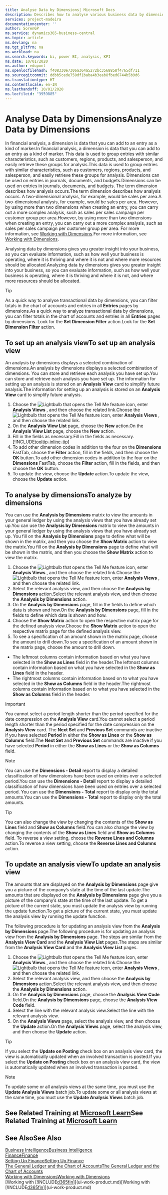 ```yaml
---
title: Analyse Data by Dimensions| Microsoft Docs
description: Describes how to analyse various business data by dimensions.
services: project-madeira
documentationcenter: ''
author: SorenGP
ms.service: dynamics365-business-central
ms.topic: article
ms.devlang: na
ms.tgt_pltfrm: na
ms.workload: na
ms.search.keywords: bi, power BI, analysis, KPI
ms.date: 10/01/2020
ms.author: edupont
ms.openlocfilehash: f408330e7306a364a5272bc3568858f4765df711
ms.sourcegitcommit: ddbb5cede750df1baba4b3eab8fbed6744b5b9d6
ms.translationtype: HT
ms.contentlocale: en-IN
ms.lasthandoff: 10/01/2020
ms.locfileid: "3959885"
---
```

#  <a name="analyze-data-by-dimensions"></a><span data-ttu-id="bcbe0-103">Analyse Data by Dimensions</span><span class="sxs-lookup"><span data-stu-id="bcbe0-103">Analyze Data by Dimensions</span></span>
<span data-ttu-id="bcbe0-104">In financial analysis, a dimension is data that you can add to an entry as a kind of marker.</span><span class="sxs-lookup"><span data-stu-id="bcbe0-104">In financial analysis, a dimension is data that you can add to an entry as a kind of marker.</span></span> <span data-ttu-id="bcbe0-105">This data is used to group entries with similar characteristics, such as customers, regions, products, and salesperson, and easily retrieve these groups for analysis.</span><span class="sxs-lookup"><span data-stu-id="bcbe0-105">This data is used to group entries with similar characteristics, such as customers, regions, products, and salesperson, and easily retrieve these groups for analysis.</span></span> <span data-ttu-id="bcbe0-106">Dimensions can be used on entries in journals, documents, and budgets.</span><span class="sxs-lookup"><span data-stu-id="bcbe0-106">Dimensions can be used on entries in journals, documents, and budgets.</span></span> <span data-ttu-id="bcbe0-107">The term dimension describes how analysis occurs.</span><span class="sxs-lookup"><span data-stu-id="bcbe0-107">The term dimension describes how analysis occurs.</span></span> <span data-ttu-id="bcbe0-108">A two-dimensional analysis, for example, would be sales per area.</span><span class="sxs-lookup"><span data-stu-id="bcbe0-108">A two-dimensional analysis, for example, would be sales per area.</span></span> <span data-ttu-id="bcbe0-109">However, by using more than two dimensions when creating an entry, you can carry out a more complex analysis, such as sales per sales campaign per customer group per area.</span><span class="sxs-lookup"><span data-stu-id="bcbe0-109">However, by using more than two dimensions when creating an entry, you can carry out a more complex analysis, such as sales per sales campaign per customer group per area.</span></span> <span data-ttu-id="bcbe0-110">For more information, see [Working with Dimensions](finance-dimensions.md).</span><span class="sxs-lookup"><span data-stu-id="bcbe0-110">For more information, see [Working with Dimensions](finance-dimensions.md).</span></span>

<span data-ttu-id="bcbe0-111">Analysing data by dimensions gives you greater insight into your business, so you can evaluate information, such as how well your business is operating, where it is thriving and where it is not and where more resources should be allocated.</span><span class="sxs-lookup"><span data-stu-id="bcbe0-111">Analyzing data by dimensions gives you greater insight into your business, so you can evaluate information, such as how well your business is operating, where it is thriving and where it is not, and where more resources should be allocated.</span></span>

> [!TIP]
> <span data-ttu-id="bcbe0-112">As a quick way to analyse transactional data by dimensions, you can filter totals in the chart of accounts and entries in all **Entries** pages by dimensions.</span><span class="sxs-lookup"><span data-stu-id="bcbe0-112">As a quick way to analyze transactional data by dimensions, you can filter totals in the chart of accounts and entries in all **Entries** pages by dimensions.</span></span> <span data-ttu-id="bcbe0-113">Look for the **Set Dimension Filter** action.</span><span class="sxs-lookup"><span data-stu-id="bcbe0-113">Look for the **Set Dimension Filter** action.</span></span>

## <a name="to-set-up-an-analysis-view"></a><span data-ttu-id="bcbe0-114">To set up an analysis view</span><span class="sxs-lookup"><span data-stu-id="bcbe0-114">To set up an analysis view</span></span>  
<span data-ttu-id="bcbe0-115">An analysis by dimensions displays a selected combination of dimensions.</span><span class="sxs-lookup"><span data-stu-id="bcbe0-115">An analysis by dimensions displays a selected combination of dimensions.</span></span> <span data-ttu-id="bcbe0-116">You can store and retrieve each analysis you have set up.</span><span class="sxs-lookup"><span data-stu-id="bcbe0-116">You can store and retrieve each analysis you have set up.</span></span> <span data-ttu-id="bcbe0-117">The information for setting up an analysis is stored on an **Analysis View** card to simplify future analysis.</span><span class="sxs-lookup"><span data-stu-id="bcbe0-117">The information for setting up an analysis is stored on an **Analysis View** card to simplify future analysis.</span></span>  

1. <span data-ttu-id="bcbe0-118">Choose the ![Lightbulb that opens the Tell Me feature](media/ui-search/search_small.png "Tell me what you want to do") icon, enter **Analysis Views** , and then choose the related link.</span><span class="sxs-lookup"><span data-stu-id="bcbe0-118">Choose the ![Lightbulb that opens the Tell Me feature](media/ui-search/search_small.png "Tell me what you want to do") icon, enter **Analysis Views** , and then choose the related link.</span></span>  
2. <span data-ttu-id="bcbe0-119">On the **Analysis View List** page, choose the **New** action.</span><span class="sxs-lookup"><span data-stu-id="bcbe0-119">On the **Analysis View List** page, choose the **New** action.</span></span>
3. <span data-ttu-id="bcbe0-120">Fill in the fields as necessary.</span><span class="sxs-lookup"><span data-stu-id="bcbe0-120">Fill in the fields as necessary.</span></span> [!INCLUDE[tooltip-inline-tip](includes/tooltip-inline-tip_md.md)]
4. <span data-ttu-id="bcbe0-121">To add other dimension codes in addition to the four on the **Dimensions** FastTab, choose the **Filter** action, fill in the fields, and then choose the **OK** button.</span><span class="sxs-lookup"><span data-stu-id="bcbe0-121">To add other dimension codes in addition to the four on the **Dimensions** FastTab, choose the **Filter** action, fill in the fields, and then choose the **OK** button.</span></span>  
5. <span data-ttu-id="bcbe0-122">To update the view, choose the **Update** action.</span><span class="sxs-lookup"><span data-stu-id="bcbe0-122">To update the view, choose the **Update** action.</span></span>

## <a name="to-analyze-by-dimensions"></a><span data-ttu-id="bcbe0-123">To analyse by dimensions</span><span class="sxs-lookup"><span data-stu-id="bcbe0-123">To analyze by dimensions</span></span>
<span data-ttu-id="bcbe0-124">You can use the **Analysis by Dimensions** matrix to view the amounts in your general ledger by using the analysis views that you have already set up.</span><span class="sxs-lookup"><span data-stu-id="bcbe0-124">You can use the **Analysis by Dimensions** matrix to view the amounts in your general ledger by using the analysis views that you have already set up.</span></span> <span data-ttu-id="bcbe0-125">You fill on the **Analysis by Dimensions** page to define what will be shown in the matrix, and then you choose the **Show Matrix** action to view the matrix.</span><span class="sxs-lookup"><span data-stu-id="bcbe0-125">You fill on the **Analysis by Dimensions** page to define what will be shown in the matrix, and then you choose the **Show Matrix** action to view the matrix.</span></span>  

1. <span data-ttu-id="bcbe0-126">Choose the ![Lightbulb that opens the Tell Me feature](media/ui-search/search_small.png "Tell me what you want to do") icon, enter **Analysis Views** , and then choose the related link.</span><span class="sxs-lookup"><span data-stu-id="bcbe0-126">Choose the ![Lightbulb that opens the Tell Me feature](media/ui-search/search_small.png "Tell me what you want to do") icon, enter **Analysis Views** , and then choose the related link.</span></span>  
2. <span data-ttu-id="bcbe0-127">Select the relevant analysis view,  and then choose the **Analysis by Dimensions** action.</span><span class="sxs-lookup"><span data-stu-id="bcbe0-127">Select the relevant analysis view,  and then choose the **Analysis by Dimensions** action.</span></span>
3. <span data-ttu-id="bcbe0-128">On the **Analysis by Dimensions** page, fill in the fields to define which data is shown and how.</span><span class="sxs-lookup"><span data-stu-id="bcbe0-128">On the **Analysis by Dimensions** page, fill in the fields to define which data is shown and how.</span></span>
4. <span data-ttu-id="bcbe0-129">Choose the **Show Matrix** action to open the respective matrix page for the defined analysis view.</span><span class="sxs-lookup"><span data-stu-id="bcbe0-129">Choose the **Show Matrix** action to open the respective matrix page for the defined analysis view.</span></span>
5. <span data-ttu-id="bcbe0-130">To see a specification of an amount shown in the matrix page, choose the amount to drill down.</span><span class="sxs-lookup"><span data-stu-id="bcbe0-130">To see a specification of an amount shown in the matrix page, choose the amount to drill down.</span></span>  

- <span data-ttu-id="bcbe0-131">The leftmost columns contain information based on what you have selected in the **Show as Lines** field in the header.</span><span class="sxs-lookup"><span data-stu-id="bcbe0-131">The leftmost columns contain information based on what you have selected in the **Show as Lines** field in the header.</span></span>  
- <span data-ttu-id="bcbe0-132">The rightmost columns contain information based on to what you have selected in the **Show as Columns** field in the header.</span><span class="sxs-lookup"><span data-stu-id="bcbe0-132">The rightmost columns contain information based on to what you have selected in the **Show as Columns** field in the header.</span></span>

> [!IMPORTANT]  
>   <span data-ttu-id="bcbe0-133">You cannot select a period length shorter than the period specified for the date compression on the **Analysis View** card.</span><span class="sxs-lookup"><span data-stu-id="bcbe0-133">You cannot select a period length shorter than the period specified for the date compression on the **Analysis View** card.</span></span> <span data-ttu-id="bcbe0-134">The **Next Set** and **Previous Set** commands are inactive if you have selected **Period** in either the **Show as Lines** or the **Show as Columns** field.</span><span class="sxs-lookup"><span data-stu-id="bcbe0-134">The **Next Set** and **Previous Set** commands are inactive if you have selected **Period** in either the **Show as Lines** or the **Show as Columns** field.</span></span>  

> [!NOTE]  
>   <span data-ttu-id="bcbe0-135">You can use the **Dimensions - Detail** report to display a detailed classification of how dimensions have been used on entries over a selected period.</span><span class="sxs-lookup"><span data-stu-id="bcbe0-135">You can use the **Dimensions - Detail** report to display a detailed classification of how dimensions have been used on entries over a selected period.</span></span> <span data-ttu-id="bcbe0-136">You can use the **Dimensions - Total** report to display only the total amounts.</span><span class="sxs-lookup"><span data-stu-id="bcbe0-136">You can use the **Dimensions - Total** report to display only the total amounts.</span></span>  

> [!TIP]  
>   <span data-ttu-id="bcbe0-137">You can also change the view by changing the contents of the **Show as Lines** field and **Show as Columns** field.</span><span class="sxs-lookup"><span data-stu-id="bcbe0-137">You can also change the view by changing the contents of the **Show as Lines** field and **Show as Columns** field.</span></span> <span data-ttu-id="bcbe0-138">To reverse a view setting, choose the **Reverse Lines and Columns** action.</span><span class="sxs-lookup"><span data-stu-id="bcbe0-138">To reverse a view setting, choose the **Reverse Lines and Columns** action.</span></span>

## <a name="to-update-an-analysis-view"></a><span data-ttu-id="bcbe0-139">To update an analysis view</span><span class="sxs-lookup"><span data-stu-id="bcbe0-139">To update an analysis view</span></span>  
<span data-ttu-id="bcbe0-140">The amounts that are displayed on the **Analysis by Dimensions** page give you a picture of the company’s state at the time of the last update.</span><span class="sxs-lookup"><span data-stu-id="bcbe0-140">The amounts that are displayed on the **Analysis by Dimensions** page give you a picture of the company’s state at the time of the last update.</span></span> <span data-ttu-id="bcbe0-141">To get a picture of the current state, you must update the analysis view by running the update function.</span><span class="sxs-lookup"><span data-stu-id="bcbe0-141">To get a picture of the current state, you must update the analysis view by running the update function.</span></span>

<span data-ttu-id="bcbe0-142">The following procedure is for updating an analysis view from the **Analysis by Dimensions** page.</span><span class="sxs-lookup"><span data-stu-id="bcbe0-142">The following procedure is for updating an analysis view from the **Analysis by Dimensions** page.</span></span> <span data-ttu-id="bcbe0-143">The steps are similar from the **Analysis View Card** and the **Analysis View List** pages.</span><span class="sxs-lookup"><span data-stu-id="bcbe0-143">The steps are similar from the **Analysis View Card** and the **Analysis View List** pages.</span></span>  

1. <span data-ttu-id="bcbe0-144">Choose the ![Lightbulb that opens the Tell Me feature](media/ui-search/search_small.png "Tell me what you want to do") icon, enter **Analysis Views** , and then choose the related link.</span><span class="sxs-lookup"><span data-stu-id="bcbe0-144">Choose the ![Lightbulb that opens the Tell Me feature](media/ui-search/search_small.png "Tell me what you want to do") icon, enter **Analysis Views** , and then choose the related link.</span></span>
2. <span data-ttu-id="bcbe0-145">Select the relevant analysis view,  and then choose the **Analysis by Dimensions** action.</span><span class="sxs-lookup"><span data-stu-id="bcbe0-145">Select the relevant analysis view,  and then choose the **Analysis by Dimensions** action.</span></span>
2. <span data-ttu-id="bcbe0-146">On the **Analysis by Dimensions** page, choose the **Analysis View Code** field.</span><span class="sxs-lookup"><span data-stu-id="bcbe0-146">On the **Analysis by Dimensions** page, choose the **Analysis View Code** field.</span></span>  
3. <span data-ttu-id="bcbe0-147">Select the line with the relevant analysis view.</span><span class="sxs-lookup"><span data-stu-id="bcbe0-147">Select the line with the relevant analysis view.</span></span>  
4. <span data-ttu-id="bcbe0-148">On the **Analysis Views** page, select the analysis view, and then choose the **Update** action.</span><span class="sxs-lookup"><span data-stu-id="bcbe0-148">On the **Analysis Views** page, select the analysis view, and then choose the **Update** action.</span></span>  

> [!TIP]  
>   <span data-ttu-id="bcbe0-149">If you select the **Update on Posting** check box on an analysis view card, the view is automatically updated when an involved transaction is posted.</span><span class="sxs-lookup"><span data-stu-id="bcbe0-149">If you select the **Update on Posting** check box on an analysis view card, the view is automatically updated when an involved transaction is posted.</span></span>

> [!NOTE]  
>   <span data-ttu-id="bcbe0-150">To update some or all analysis views at the same time, you must use the **Update Analysis Views** batch job.</span><span class="sxs-lookup"><span data-stu-id="bcbe0-150">To update some or all analysis views at the same time, you must use the **Update Analysis Views** batch job.</span></span>  

## <a name="see-related-training-at-microsoft-learn"></a><span data-ttu-id="bcbe0-151">See Related Training at [Microsoft Learn](/learn/modules/dimensions-financial-reports-dynamics-365-business-central/index)</span><span class="sxs-lookup"><span data-stu-id="bcbe0-151">See Related Training at [Microsoft Learn](/learn/modules/dimensions-financial-reports-dynamics-365-business-central/index)</span></span>

## <a name="see-also"></a><span data-ttu-id="bcbe0-152">See Also</span><span class="sxs-lookup"><span data-stu-id="bcbe0-152">See Also</span></span>
[<span data-ttu-id="bcbe0-153">Business Intelligence</span><span class="sxs-lookup"><span data-stu-id="bcbe0-153">Business Intelligence</span></span>](bi.md)  
[<span data-ttu-id="bcbe0-154">Finance</span><span class="sxs-lookup"><span data-stu-id="bcbe0-154">Finance</span></span>](finance.md)  
[<span data-ttu-id="bcbe0-155">Setting Up Finance</span><span class="sxs-lookup"><span data-stu-id="bcbe0-155">Setting Up Finance</span></span>](finance-setup-finance.md)  
[<span data-ttu-id="bcbe0-156">The General Ledger and the Chart of Accounts</span><span class="sxs-lookup"><span data-stu-id="bcbe0-156">The General Ledger and the Chart of Accounts</span></span>](finance-general-ledger.md)  
[<span data-ttu-id="bcbe0-157">Working with Dimensions</span><span class="sxs-lookup"><span data-stu-id="bcbe0-157">Working with Dimensions</span></span>](finance-dimensions.md)  
<span data-ttu-id="bcbe0-158">[Working with [!INCLUDE[d365fin](includes/d365fin_md.md)]](ui-work-product.md)</span><span class="sxs-lookup"><span data-stu-id="bcbe0-158">[Working with [!INCLUDE[d365fin](includes/d365fin_md.md)]](ui-work-product.md)</span></span>  
